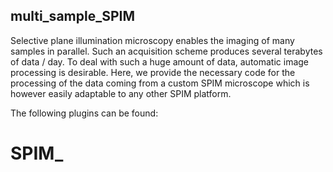 ## multi_sample_SPIM

Selective plane illumination microscopy enables the imaging of many samples in parallel. Such an acquisition scheme produces several terabytes of data / day. To deal with such a huge amount of data, automatic image processing is desirable. Here, we provide the necessary code for the processing of the data coming from a custom SPIM microscope which is however easily adaptable to any other SPIM platform.

The following plugins can be found:

# SPIM_


